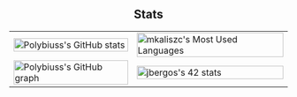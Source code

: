 <div align="center">
    <h2>Stats</h2>
    <table style="height: 100%; width: 100%;">
        <tr style="height: 50%;">
            <td style="vertical-align: stretch; height: 100%;">
                <img src="https://github-readme-stats.vercel.app/api?username=Polybiuss&hide_border=true&border_radius=15&show_icons=true&theme=tokyonight" alt="Polybiuss's GitHub stats" style="height: 100%; width: 100%; object-fit: cover;">
            </td>
            <td style="vertical-align: stretch; height: 100%;">
                <img width=100% height=195 src="https://github-readme-stats.vercel.app/api/top-langs/?username=Polybiuss&hide=html&hide_border=true&border_radius=8&layout=compact&langs_count=8&theme=tokyonight" alt="mkaliszc's Most Used Languages" style="height: 100%; width: 100%; object-fit: cover;">
            </td>
        </tr>
        <tr style="height: 50%;">
            <td style="vertical-align: stretch; height: 100%;">
                <img width=96% src="https://github-profile-summary-cards.vercel.app/api/cards/profile-details?username=Polybiuss&hide_border=true&border_radius=15&theme=tokyonight" alt="Polybiuss's GitHub graph" style="height: 100%; width: 100%; object-fit: cover;">
            </td>
            <td style="vertical-align: stretch; height: 100%;">
              <a href="https://profile.intra.42.fr/users/jbergos"><img src="https://badge.mediaplus.ma/greenbinary/jbergos?1337Badge=off&UM6P=off" alt="jbergos's 42 stats" style="height: 100%; width: 100%; object-fit: cover;"/></a>
            </td>
        </tr>
    </table>
</div>


<div align="center">
    <h2>🛠 Technologies & Skills</h2>
    <div>
        <img src="https://cdn.jsdelivr.net/gh/devicons/devicon/icons/c/c-original.svg"
            alt="c" width="45" height="45" style="vertical-align:top; margin:4px; border:none;">
        <img src="https://cdn.jsdelivr.net/gh/devicons/devicon/icons/cplusplus/cplusplus-original.svg"
            alt="c++" width="45" height="45" style="vertical-align:top; margin:4px; border:none;">
        <img src="https://cdn.jsdelivr.net/gh/devicons/devicon/icons/mariadb/mariadb-original.svg"
            alt="mariadb" width="45" height="45" style="vertical-align:top; margin:4px; border:none;">
        <img src="https://cdn.jsdelivr.net/gh/devicons/devicon/icons/docker/docker-original.svg"
            alt="docker" width="45" height="45" style="vertical-align:top; margin:4px; border:none;">
        <img src="https://cdn.jsdelivr.net/gh/devicons/devicon/icons/typescript/typescript-original.svg"
            alt="typescript" width="45" height="45" style="vertical-align:top; margin:4px; border:none;">
        <img src="https://cdn.jsdelivr.net/gh/devicons/devicon/icons/nodejs/nodejs-original.svg"
            alt="nodejs" width="45" height="45" style="vertical-align:top; margin:4px; border:none;">
        <img src="https://cdn.jsdelivr.net/gh/devicons/devicon/icons/ubuntu/ubuntu-original.svg"
            alt="ubuntu" width="45" height="45" style="vertical-align:top; margin:4px; border:none;">
        <img src="https://cdn.jsdelivr.net/gh/devicons/devicon/icons/vscode/vscode-original.svg"
            alt="vscode" width="45" height="45" style="vertical-align:top; margin:4px; border:none;">
    </div>
</div>


<div align="center">
    <h2>Links</h2>
        <table style="height: 100%; width: 100%;">
            <a href="https://www.linkedin.com/in/jonathan-bergos/" target="_blank"><img src="https://img.shields.io/static/v1?message=LinkedIn&logo=linkedin&label=&color=0077B5&logoColor=white&labelColor=&style=for-the-badge" height="35"    alt="linkedin logo" /></a>
        </table>
</div>
